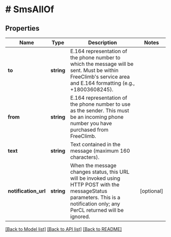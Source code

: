 # # SmsAllOf

## Properties

Name | Type | Description | Notes
------------ | ------------- | ------------- | -------------
**to** | **string** | E.164 representation of the phone number to which the message will be sent. Must be within FreeClimb&#39;s service area and E.164 formatting (e.g., +18003608245). | 
**from** | **string** | E.164 representation of the phone number to use as the sender. This must be an incoming phone number you have purchased from FreeClimb. | 
**text** | **string** | Text contained in the message (maximum 160 characters). | 
**notification_url** | **string** | When the message changes status, this URL will be invoked using HTTP POST with the messageStatus parameters. This is a notification only; any PerCL returned will be ignored. | [optional] 

[[Back to Model list]](../../README.md#documentation-for-models) [[Back to API list]](../../README.md#documentation-for-api-endpoints) [[Back to README]](../../README.md)


